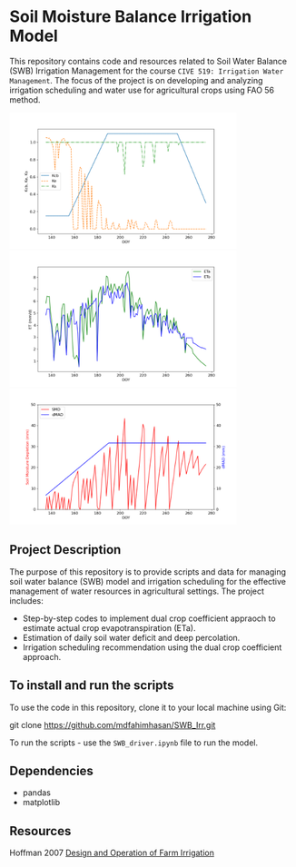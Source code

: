 # Soil Moisture Balance Irrigation Model
This repository contains code and resources related to Soil Water Balance (SWB) Irrigation Management for the course `CIVE 519: Irrigation Water Management`. The focus of the project is on developing and analyzing irrigation scheduling and water use for agricultural crops using FAO 56 method.

<img src="figs/all_coefs.png" height="240"/> <img src="figs/ETref_ETa.png" height="240"/> <img src="figs/deficit_vs_dMAD.png" height="240"/>

## Project Description
The purpose of this repository is to provide scripts and data for managing soil water balance (SWB) model and irrigation scheduling for the effective management of water resources in agricultural settings. The project includes:

- Step-by-step codes to implement dual crop coefficient appraoch to estimate actual crop evapotranspiration (ETa).
- Estimation of daily soil water deficit and deep percolation.
- Irrigation scheduling recommendation using the dual crop coefficient approach.

## To install and run the scripts
To use the code in this repository, clone it to your local machine using Git:

git clone https://github.com/mdfahimhasan/SWB_Irr.git

To run the scripts - use the `SWB_driver.ipynb` file to run the model.

## Dependencies
- pandas
- matplotlib

## Resources
Hoffman 2007 [Design and Operation of Farm Irrigation](https://books.google.com/books/about/Design_and_Operation_of_Farm_Irrigation.html?id=ldg2PQAACAAJ)

